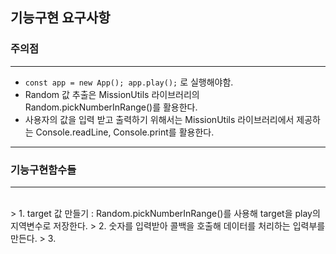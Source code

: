 ## 기능구현 요구사항

### 주의점
<hr/>

* ```const app = new App(); app.play();``` 로 실행해야함. 
* Random 값 추출은 MissionUtils 라이브러리의 Random.pickNumberInRange()를 활용한다.<br/>
* 사용자의 값을 입력 받고 출력하기 위해서는 MissionUtils 라이브러리에서 제공하는 Console.readLine, Console.print를 활용한다.<br/>

<hr/>

### 기능구현함수들
<hr/>
<br/>
> 1. target 값 만들기 : Random.pickNumberInRange()를 사용해 target을 play의 지역변수로 저장한다.
> 2. 숫자를 입력받아 콜백을 호출해 데이터를 처리하는 입력부를 만든다.
> 3.

